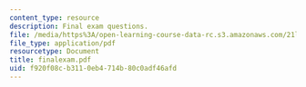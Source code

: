 ```yaml
---
content_type: resource
description: Final exam questions.
file: /media/https%3A/open-learning-course-data-rc.s3.amazonaws.com/21l-012-forms-of-western-narrative-spring-2004/f920f08cb3110eb4714b80c0adf46afd_finalexam.pdf
file_type: application/pdf
resourcetype: Document
title: finalexam.pdf
uid: f920f08c-b311-0eb4-714b-80c0adf46afd
---
```

